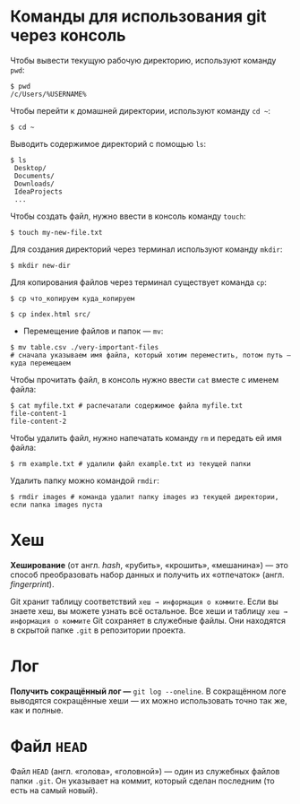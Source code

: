 # Команды для использования git через консоль

Чтобы вывести текущую рабочую директорию, используют команду `pwd`:

```
$ pwd
/c/Users/%USERNAME%
```

Чтобы перейти к домашней директории, используют команду `cd ~`:

```
$ cd ~
```

Выводить содержимое директорий с помощью `ls`:

```
$ ls
 Desktop/
 Documents/
 Downloads/
 IdeaProjects
 ...
```

Чтобы создать файл, нужно ввести в консоль команду `touch`:

```
$ touch my-new-file.txt
```

Для создания директорий через терминал используют команду `mkdir`:

```
$ mkdir new-dir
```

Для копирования файлов через терминал существует команда `cp`:

```
$ cp что_копируем куда_копируем

$ cp index.html src/
```

- Перемещение файлов и папок — `mv`:

```
$ mv table.csv ./very-important-files
# сначала указываем имя файла, который хотим переместить, потом путь — куда перемещаем
```

Чтобы прочитать файл, в консоль нужно ввести `cat` вместе с именем файла:

```
$ cat myfile.txt # распечатали содержимое файла myfile.txt
file-content-1
file-content-2
```

Чтобы удалить файл, нужно напечатать команду `rm` и передать ей имя файла:

```
$ rm example.txt # удалили файл example.txt из текущей папки
```

Удалить папку можно командой `rmdir`:

```
$ rmdir images # команда удалит папку images из текущей директории, если папка images пуста
```

# Хеш

**Хеширование** (от англ. _hash_, «рубить», «крошить», «мешанина») — это способ преобразовать набор данных и получить их «отпечаток» (англ. _fingerprint_).

Git хранит таблицу соответствий `хеш → информация о коммите`. Если вы знаете хеш, вы можете узнать всё остальное.
Все хеши и таблицу `хеш → информация о коммите` Git сохраняет в служебные файлы. Они находятся в скрытой папке `.git` в репозитории проекта.

# Лог

**Получить сокращённый лог —** `git log --oneline`.
В сокращённом логе выводятся сокращённые хеши — их можно использовать точно так же, как и полные.

# Файл `HEAD`

Файл `HEAD` (англ. «голова», «головной») — один из служебных файлов папки `.git`. Он указывает на коммит, который сделан последним (то есть на самый новый).
